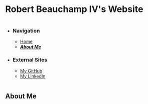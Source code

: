 # Robert Beauchamp IV's Website
```markdown
```
- ### **Navigation**
  - [Home](index.md) 
  - [_**About Me**_](about.md) 
- ### **External Sites**
  - [My GitHub](https://github.com/RobertBeauchampIV) 
  - [My LinkedIn](https://www.linkedin.com/in/robertbeauchamp/)
```markdown

```
## About Me
```markdown

```
